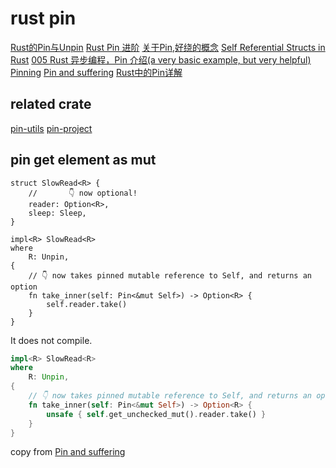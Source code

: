 # rust pin

[Rust的Pin与Unpin](https://folyd.com/blog/rust-pin-unpin/)
[Rust Pin 进阶](https://folyd.com/blog/rust-pin-advanced/)
[关于Pin,好绕的概念](https://rustcc.cn/article?id=4479f801-d28d-40cb-906c-85d8a04e8679)
[Self Referential Structs in Rust](https://arunanshub.hashnode.dev/self-referential-structs-in-rust)
[005 Rust 异步编程，Pin 介绍(a very basic example, but very helpful)](https://learnku.com/articles/46094)
[Pinning](http://www.tutzip.com/tut/rust-async-cn/04_pinning/01_chapter.zh.html)
[Pin and suffering](https://fasterthanli.me/articles/pin-and-suffering)
[Rust中的Pin详解](https://cloud.tencent.com/developer/article/1628311)

## related crate
[pin-utils](https://crates.io/crates/pin-utils)
[pin-project](https://crates.io/crates/pin-project)

## pin get element as mut

``` shell
struct SlowRead<R> {
    //       👇 now optional!
    reader: Option<R>,
    sleep: Sleep,
}

impl<R> SlowRead<R>
where
    R: Unpin,
{
    // 👇 now takes pinned mutable reference to Self, and returns an option
    fn take_inner(self: Pin<&mut Self>) -> Option<R> {
        self.reader.take()
    }
}
```
It does not compile.

``` rust
impl<R> SlowRead<R>
where
    R: Unpin,
{
    // 👇 now takes pinned mutable reference to Self, and returns an option
    fn take_inner(self: Pin<&mut Self>) -> Option<R> {
        unsafe { self.get_unchecked_mut().reader.take() }
    }
}

```
copy from [Pin and suffering](https://fasterthanli.me/articles/pin-and-suffering)
